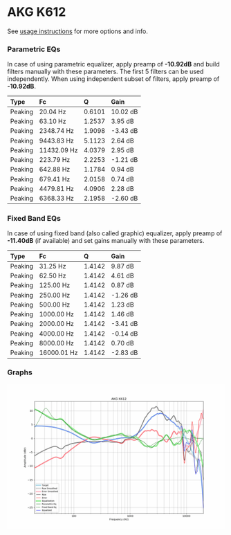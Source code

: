 # AKG K612
See [usage instructions](https://github.com/jaakkopasanen/AutoEq#usage) for more options and info.

### Parametric EQs
In case of using parametric equalizer, apply preamp of **-10.92dB** and build filters manually
with these parameters. The first 5 filters can be used independently.
When using independent subset of filters, apply preamp of **-10.92dB**.

| Type    | Fc          |      Q | Gain     |
|:--------|:------------|:-------|:---------|
| Peaking | 20.04 Hz    | 0.6101 | 10.02 dB |
| Peaking | 63.10 Hz    | 1.2537 | 3.95 dB  |
| Peaking | 2348.74 Hz  | 1.9098 | -3.43 dB |
| Peaking | 9443.83 Hz  | 5.1123 | 2.64 dB  |
| Peaking | 11432.09 Hz | 4.0379 | 2.95 dB  |
| Peaking | 223.79 Hz   | 2.2253 | -1.21 dB |
| Peaking | 642.88 Hz   | 1.1784 | 0.94 dB  |
| Peaking | 679.41 Hz   | 2.0158 | 0.74 dB  |
| Peaking | 4479.81 Hz  | 4.0906 | 2.28 dB  |
| Peaking | 6368.33 Hz  | 2.1958 | -2.60 dB |

### Fixed Band EQs
In case of using fixed band (also called graphic) equalizer, apply preamp of **-11.40dB**
(if available) and set gains manually with these parameters.

| Type    | Fc          |      Q | Gain     |
|:--------|:------------|:-------|:---------|
| Peaking | 31.25 Hz    | 1.4142 | 9.87 dB  |
| Peaking | 62.50 Hz    | 1.4142 | 4.61 dB  |
| Peaking | 125.00 Hz   | 1.4142 | 0.87 dB  |
| Peaking | 250.00 Hz   | 1.4142 | -1.26 dB |
| Peaking | 500.00 Hz   | 1.4142 | 1.23 dB  |
| Peaking | 1000.00 Hz  | 1.4142 | 1.46 dB  |
| Peaking | 2000.00 Hz  | 1.4142 | -3.41 dB |
| Peaking | 4000.00 Hz  | 1.4142 | -0.14 dB |
| Peaking | 8000.00 Hz  | 1.4142 | 0.70 dB  |
| Peaking | 16000.01 Hz | 1.4142 | -2.83 dB |

### Graphs
![](./AKG%20K612.png)